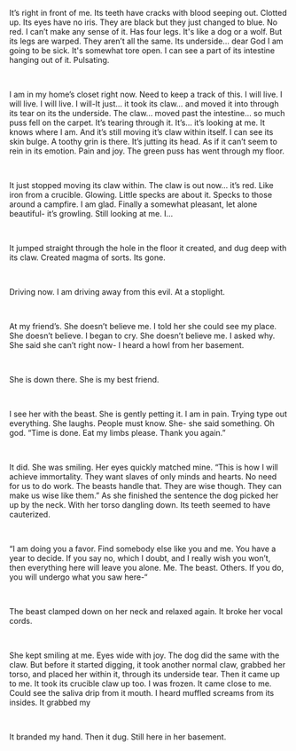 It’s right in front of me. Its teeth have cracks with blood seeping out. Clotted up. Its eyes have no iris. They are black but they just changed to blue. No red. I can’t make any sense of it. Has four legs. It's like a dog or a wolf. But its legs are warped. They aren’t all the same. Its underside… dear God I am going to be sick. It's somewhat tore open. I can see a part of its intestine hanging out of it. Pulsating. 

&#x200B;

I am in my home’s closet right now. Need to keep a track of this. I will live. I will live. I will live. I will-It just… it took its claw… and moved it into through its tear on its the underside. The claw… moved past the intestine… so much puss fell on the carpet. It’s tearing through it. It’s… it’s looking at me. It knows where I am. And it’s still moving it’s claw within itself. I can see its skin bulge. A toothy grin is there. It’s jutting its head. As if it can’t seem to rein in its emotion. Pain and joy. The green puss has went through my floor.

&#x200B;

It just stopped moving its claw within. The claw is out now… it’s red. Like iron from a crucible. Glowing. Little specks are about it. Specks to those around a campfire. I am glad. Finally a somewhat pleasant, let alone beautiful- it’s growling. Still looking at me. I…

&#x200B;

It jumped straight through the hole in the floor it created, and dug deep with its claw. Created magma of sorts. Its gone.

&#x200B;

Driving now. I am driving away from this evil. At a stoplight.

&#x200B;

At my friend’s. She doesn’t believe me. I told her she could see my place. She doesn’t believe. I began to cry. She doesn’t believe me. I asked why. She said she can’t right now- I heard a howl from her basement.

&#x200B;

She is down there. She is my best friend.

&#x200B;

I see her with the beast. She is gently petting it. I am in pain. Trying type out everything. She laughs. People must know. She- she said something. Oh god. “Time is done. Eat my limbs please. Thank you again.”

&#x200B;

It did. She was smiling. Her eyes quickly matched mine. “This is how I will achieve immortality. They want slaves of only minds and hearts. No need for us to do work. The beasts handle that. They are wise though. They can make us wise like them.” As she finished the sentence the dog picked her up by the neck. With her torso dangling down. Its teeth seemed to have cauterized.

&#x200B;

“I am doing you a favor. Find somebody else like you and me. You have a year to decide. If you say no, which I doubt, and I really wish you won’t, then everything here will leave you alone. Me. The beast. Others. If you do, you will undergo what you saw here-“

&#x200B;

The beast clamped down on her neck and relaxed again. It broke her vocal cords. 

&#x200B;

She kept smiling at me. Eyes wide with joy. The dog did the same with the claw. But before it started digging, it took another normal claw, grabbed her torso, and placed her within it, through its underside tear. Then it came up to me. It took its crucible claw up too. I was frozen. It came close to me. Could see the saliva drip from it mouth. I heard muffled screams from its insides. It grabbed my

&#x200B;

It branded my hand. Then it dug. Still here in her basement.
